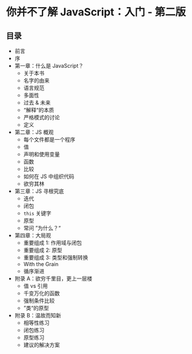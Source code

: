 # 你并不了解 JavaScript：入门 - 第二版

## 目录

- 前言
- 序
- 第一章：什么是 JavaScript？
  - 关于本书
  - 名字的由来
  - 语言规范
  - 多面性
  - 过去 & 未来
  - “解释“的本质
  - 严格模式的讨论
  - 定义
- 第二章：JS 概观
  - 每个文件都是一个程序
  - 值
  - 声明和使用变量
  - 函数
  - 比较
  - 如何在 JS 中组织代码
  - 欲穷其林
- 第三章：JS 寻根究底
  - 迭代
  - 闭包
  - `this` 关键字
  - 原型
  - 常问 ”为什么？“
- 第四章：大局观
  - 重要组成 1: 作用域与闭包
  - 重要组成 2: 原型
  - 重要组成 3: 类型和强制转换
  - With the Grain
  - 循序渐进
- 附录 A：欲穷千里目，更上一层楼
  - 值 vs 引用
  - 千变万化的函数
  - 强制条件比较
  - ”类“的原型
- 附录 B：温故而知新
  - 相等性练习
  - 闭包练习
  - 原型练习
  - 建议的解决方案

